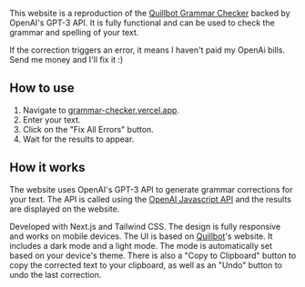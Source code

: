 This website is a reproduction of the [Quillbot Grammar Checker](https://quillbot.com/grammar-checker) backed by OpenAI's GPT-3 API.
It is fully functional and can be used to check the grammar and spelling of your text.

If the correction triggers an error, it means I haven't paid my OpenAi bills. Send me money and I'll fix it :)

## How to use
1. Navigate to [grammar-checker.vercel.app](https://grammar-checker.vercel.app/).
2. Enter your text.
3. Click on the "Fix All Errors" button.
4. Wait for the results to appear.

## How it works
The website uses OpenAI's GPT-3 API to generate grammar corrections for your text. The API is called using the [OpenAI Javascript API](https://beta.openai.com/docs/introduction/overview) and the results are displayed on the website.

Developed with Next.js and Tailwind CSS. The design is fully responsive and works on mobile devices.
The UI is based on [Quillbot](https://quillbot.com/grammar-checker)'s website.
It includes a dark mode and a light mode. The mode is automatically set based on your device's theme.
There is also a "Copy to Clipboard" button to copy the corrected text to your clipboard, as well as an "Undo" button to undo the last correction.
